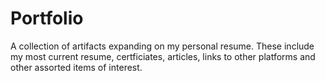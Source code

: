# Portfolio
A collection of artifacts expanding on my personal resume. 
These include my most current resume, certficiates, articles, links to other platforms and other assorted items of interest. 



